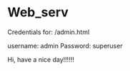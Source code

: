 # Web_serv

Credentials for: /admin.html

username: admin
Password: superuser

Hi, have a nice day!!!!!!

